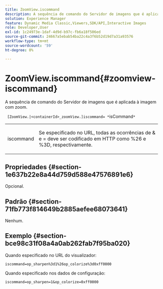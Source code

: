 ```yaml
---
title: ZoomView.iscommand
description: A sequência de comando do Servidor de imagens que é aplicada à imagem com zoom.
solution: Experience Manager
feature: Dynamic Media Classic,Viewers,SDK/API,Interactive Images
role: Developer,User
exl-id: 1c24973e-1daf-4d9d-b97c-fb6a18f506ed
source-git-commit: 24667a5ebab54ba22c4a3f6b52d19d7a31a93576
workflow-type: tm+mt
source-wordcount: '59'
ht-degree: 0%

---
```


# ZoomView.iscommand{#zoomview-iscommand}

A sequência de comando do Servidor de imagens que é aplicada à imagem com zoom.

` [ZoomView.|<containerId>_zoomView.]iscommand= *`isCommand`*`

<table id="table_06B5F795889E402FB6BCEA4D882E1422"> 
 <tbody> 
  <tr> 
   <td colname="col1"> <p> <span class="codeph"><span class="varname"> iscommand</span></span> </p> </td> 
   <td colname="col2"> <p> Se especificado no URL, todas as ocorrências de <span class="codeph"> &amp;</span> e <span class="codeph"> =</span> deve ser codificado em HTTP como <span class="codeph"> %26</span> e <span class="codeph"> %3D</span>, respectivamente. </p> </td> 
  </tr> 
 </tbody> 
</table>

## Propriedades {#section-1e637b22e8a44d759d588e47576891e6}

Opcional.

## Padrão {#section-71fb773f814649b2885aefee68073641}

Nenhum.

## Exemplo {#section-bce98c31f08a4a0ab262fab7f95ba020}

Quando especificado no URL do visualizador:

`iscommand=op_sharpen%3d1%26op_colorize%3d0xff0000`

Quando especificado nos dados de configuração:

`iscommand=op_sharpen=1&op_colorize=0xff0000`
